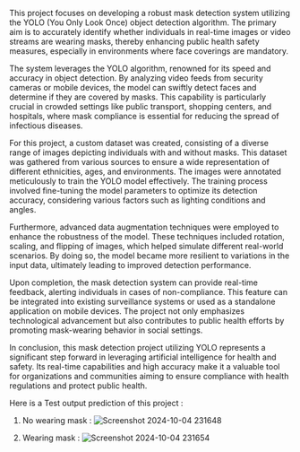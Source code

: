This project focuses on developing a robust mask detection system utilizing the YOLO (You Only Look Once) object detection algorithm. The primary aim is to accurately identify whether individuals in real-time images or video streams are wearing masks, thereby enhancing public health safety measures, especially in environments where face coverings are mandatory.

The system leverages the YOLO algorithm, renowned for its speed and accuracy in object detection. By analyzing video feeds from security cameras or mobile devices, the model can swiftly detect faces and determine if they are covered by masks. This capability is particularly crucial in crowded settings like public transport, shopping centers, and hospitals, where mask compliance is essential for reducing the spread of infectious diseases.

For this project, a custom dataset was created, consisting of a diverse range of images depicting individuals with and without masks. This dataset was gathered from various sources to ensure a wide representation of different ethnicities, ages, and environments. The images were annotated meticulously to train the YOLO model effectively. The training process involved fine-tuning the model parameters to optimize its detection accuracy, considering various factors such as lighting conditions and angles.

Furthermore, advanced data augmentation techniques were employed to enhance the robustness of the model. These techniques included rotation, scaling, and flipping of images, which helped simulate different real-world scenarios. By doing so, the model became more resilient to variations in the input data, ultimately leading to improved detection performance.

Upon completion, the mask detection system can provide real-time feedback, alerting individuals in cases of non-compliance. This feature can be integrated into existing surveillance systems or used as a standalone application on mobile devices. The project not only emphasizes technological advancement but also contributes to public health efforts by promoting mask-wearing behavior in social settings.

In conclusion, this mask detection project utilizing YOLO represents a significant step forward in leveraging artificial intelligence for health and safety. Its real-time capabilities and high accuracy make it a valuable tool for organizations and communities aiming to ensure compliance with health regulations and protect public health.

Here is a Test output prediction of this project :

1.  No wearing mask :
![Screenshot 2024-10-04 231648](https://github.com/user-attachments/assets/0c982c4d-9a0d-421e-99e1-f2e728ea6b67)

2.  Wearing mask :
![Screenshot 2024-10-04 231654](https://github.com/user-attachments/assets/a3acab9a-d162-47d9-bf43-a3647b90884e)
